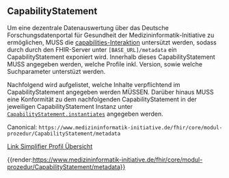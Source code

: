 ## CapabilityStatement

Um eine dezentrale Datenauswertung über das Deutsche Forschungsdatenportal für Gesundheit der Medizininformatik-Initiative zu ermöglichen, MUSS die [capabilities-Interaktion](https://www.hl7.org/fhir/http.html#capabilities) untersützt werden, sodass durch durch den FHIR-Server unter ```[BASE_URL]/metadata``` ein CapabilityStatement exponiert wird. Innerhalb dieses CapabilityStatement MUSS angegeben werden, welche Profile inkl. Version, sowie welche Suchparameter unterstüzt werden.

Nachfolgend wird aufgelistet, welche Inhalte verpflichtend im CapabilityStatement angegeben werden MÜSSEN. Darüber hinaus MUSS eine Konformität zu dem nachfolgenden CapabilityStatement in der jeweiligen CapabilityStatement Instanz unter [```CapabilityStatement.instantiates```](https://www.hl7.org/fhir/capabilitystatement-definitions.html#CapabilityStatement.instantiates) angegeben werden.

Canonical: ```https://www.medizininformatik-initiative.de/fhir/core/modul-prozedur/CapabilityStatement/metadata```

[Link Simplifier Profil Übersicht](https://simplifier.net/resolve?canonical=https://www.medizininformatik-initiative.de/fhir/core/modul-prozedur/CapabilityStatement/metadata&fhirVersion=R4&scope=de.medizininformatikinitiative.kerndatensatz.person@2025.0.0)

{{render:https://www.medizininformatik-initiative.de/fhir/core/modul-prozedur/CapabilityStatement/metadata}}